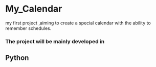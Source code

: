 # My_Calendar
my first project ,aiming to create a special calendar with the ability to remember schedules.
<br><h3>The project will be mainly developed in</h3> <h2>Python</h2>
